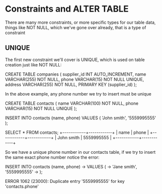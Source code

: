 # Constraints and ALTER TABLE 

There are many more constraints, or more specific types for our table data, things like NOT NULL, which we've gone over already, that is a type of constraint 

## UNIQUE 

The first new constraint we'll cover is UNIQUE, which is used on table creation just like NOT NULL:

CREATE TABLE companies (
    supplier_id INT AUTO_INCREMENT,
    name VARCHAR(255) NOT NULL,
    phone VARCHAR(15) NOT NULL UNIQUE,
    address VARCHAR(255) NOT NULL,
    PRIMARY KEY (supplier_id)
);

In the above example, any phone number we try to insert must be unique 

CREATE TABLE contacts (
    name VARCHAR(100) NOT NULL,
    phone VARCHAR(15) NOT NULL UNIQUE
);

INSERT INTO contacts (name, phone) 
VALUES (
    'John smith', '5559995555'
);

SELECT * FROM contacts;
+------------+------------+
| name       | phone      |
+------------+------------+
| John smith | 5559995555 |
+------------+------------+

So we have a unique phone number in our contacts table, if we try to insert the same exact phone number notice the error: 

INSERT INTO contacts (name, phone) 
    -> VALUES (
    ->     'Jane smith', '5559995555'
    -> );

ERROR 1062 (23000): Duplicate entry '5559995555' for key 'contacts.phone'
